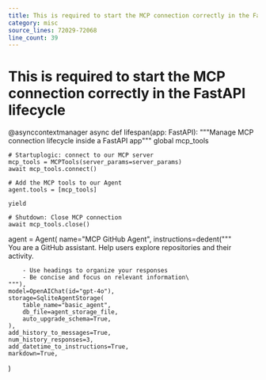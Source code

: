 ```yaml
---
title: This is required to start the MCP connection correctly in the FastAPI lifecycle
category: misc
source_lines: 72029-72068
line_count: 39
---
```


# This is required to start the MCP connection correctly in the FastAPI lifecycle
@asynccontextmanager
async def lifespan(app: FastAPI):
    """Manage MCP connection lifecycle inside a FastAPI app"""
    global mcp_tools

    # Startuplogic: connect to our MCP server
    mcp_tools = MCPTools(server_params=server_params)
    await mcp_tools.connect()

    # Add the MCP tools to our Agent
    agent.tools = [mcp_tools]

    yield

    # Shutdown: Close MCP connection
    await mcp_tools.close()


agent = Agent(
    name="MCP GitHub Agent",
    instructions=dedent("""\
        You are a GitHub assistant. Help users explore repositories and their activity.

        - Use headings to organize your responses
        - Be concise and focus on relevant information\
    """),
    model=OpenAIChat(id="gpt-4o"),
    storage=SqliteAgentStorage(
        table_name="basic_agent",
        db_file=agent_storage_file,
        auto_upgrade_schema=True,
    ),
    add_history_to_messages=True,
    num_history_responses=3,
    add_datetime_to_instructions=True,
    markdown=True,
)

